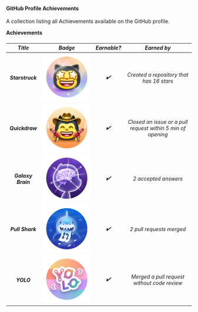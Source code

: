 <h4>GitHub Profile Achievements</h4>

A collection listing all Achievements available on the GitHub profile.


**Achievements**

<h6>

| Title | Badge | Earnable? | Earned by |
| :---: | :---: | :-------: | :-------: |
| **Starstruck** | ![Starstruck Badge](/image/starstruck-default.png) | ✔️ | Created a repository that has 16 stars |
| **Quickdraw** | [![Quickdraw Badge](/image/quickdraw-default.png)](https://github.com/ikx7a/ikx7a/tree/main/Achievements) | ✔️ | Closed an issue or a pull request within 5 min of opening |
| **Galaxy Brain** | [![Galaxy Brain Badge](/image/galaxy-brain-default.png)](https://github.com/ikx7a/ikx7a/tree/main/Achievements) | ✔️ | 2 accepted answers |
| **Pull Shark** | [![Pull Shark Badge](/image/pull-shark-default.png)](https://github.com/ikx7a/ikx7a/tree/main/Achievements) | ✔️ | 2 pull requests merged |
| **YOLO** | [![YOLO Badge](/image/yolo-default.png)](https://github.com/ikx7a/ikx7a/tree/main/Achievements) | ✔️ | Merged a pull request without code review |

</h6>
